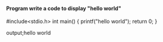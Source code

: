 #### Program  write a code to display "hello world"


#include<stdio.h>
int main()
{
printf("hello world");
return 0;
}

output;hello world

